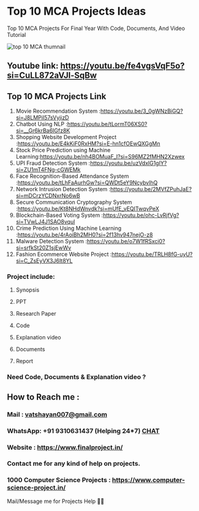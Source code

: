 # Top 10 MCA Projects Ideas
 Top 10 MCA Projects For Final Year With Code, Documents, And Video Tutorial

![top 10 MCA thumnail](https://github.com/user-attachments/assets/bd0a5a4a-f82f-4af3-9f51-7c47d404f56f)

## Youtube link: https://youtu.be/fe4vgsVqF5o?si=CuLL872aVJl-SqBw

## Top 10 MCA Projects Link 
1. Movie Recommendation System                  :https://youtu.be/3_0gWNzBiGQ?si=J8LMPiI57sVyjizD
2. Chatbot Using NLP                            :https://youtu.be/tLormT06XS0?si=__Gr6krBa6IGfz8K
3. Shopping Website Development Project         :https://youtu.be/E4kKiF0RxHM?si=E-hn1cfOEwQXGgMn
4. Stock Price Prediction using Machine Learning:https://youtu.be/nh4BOMuaF_I?si=S96MZ2fMHN2Xzwex
5. UPI Fraud Detection System                   :https://youtu.be/uzVdxlG1gIY?si=ZU1mT4FNg-cGWEMk
6. Face Recognition-Based Attendance System     :https://youtu.be/tLhFaAurhGw?si=QWDt5eY9NcybvlhQ
7. Network Intrusion Detection System           :https://youtu.be/2MVfZPuhJaE?si=mDCrzYCDNxrNo6wB
8. Secure Communication Cryptography System     :https://youtu.be/Kt8NHdWnvdk?si=mUfE_vEQITwqvPeX
9. Blockchain-Based Voting System               :https://youtu.be/ohc-LvRjfVg?si=TVwLJ4J1SAO8vqul
10. Crime Prediction Using Machine Learning     :https://youtu.be/4rAoiBh2MH0?si=2f13hv947nejO-z8
11. Malware Detection System                    :https://youtu.be/o7W1fRSxci0?si=srfkSt20Z1sjEwWv
12. Fashion Ecommerce Website Project           :https://youtu.be/TRLH8fG-uyU?si=C_ZsEyVX3J6It8YL

### Project include: 

1. Synopsis

2. PPT

3. Research Paper


4. Code

5. Explanation video

6. Documents

7. Report


### Need Code, Documents & Explanation video ? 

## How to Reach me :

### Mail : vatshayan007@gmail.com 

### WhatsApp: +91 9310631437 (Helping 24*7) **[CHAT](https://wa.me/message/CHWN2AHCPMAZK1)** 

### Website : https://www.finalproject.in/

### Contact me for any kind of help on projects.
### 1000 Computer Science Projects : https://www.computer-science-project.in/


Mail/Message me for Projects Help 🙏🏻

    
